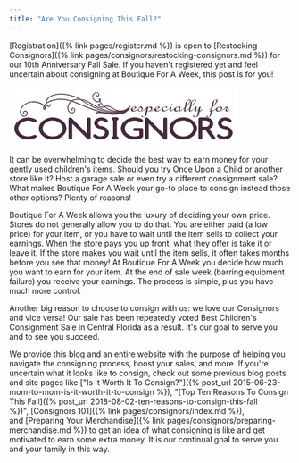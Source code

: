 ```yaml
---
title: "Are You Consigning This Fall?"
---
```


[Registration]({% link pages/register.md %}) is open to [Restocking Consignors]({% link pages/consignors/restocking-consignors.md %}) for our 10th Anniversary Fall Sale. If you haven't registered yet and feel uncertain about consigning at Boutique For A Week, this post is for you!

![](/img/blog/especiallyForConsignors.png)

It can be overwhelming to decide the best way to earn money for your gently used children's items. Should you try Once Upon a Child or another store like it? Host a garage sale or even try a different consignment sale? What makes Boutique For A Week your go-to place to consign instead those other options? Plenty of reasons!

Boutique For A Week allows you the luxury of deciding your own price. Stores do not generally allow you to do that. You are either paid (a low price) for your item, or you have to wait until the item sells to collect your earnings. When the store pays you up front, what they offer is take it or leave it. If the store makes you wait until the item sells, it often takes months before you see that money! At Boutique For A Week you decide how much you want to earn for your item. At the end of sale week (barring equipment failure) you receive your earnings. The process is simple, plus you have much more control.

Another big reason to choose to consign with us: we love our Consignors and vice versa! Our sale has been repeatedly voted Best Children's Consignment Sale in Central Florida as a result. It's our goal to serve you and to see you succeed. 

We provide this blog and an entire website with the purpose of helping you navigate the consigning process, boost your sales, and more. If you're uncertain what it looks like to consign, check out some previous blog posts and site pages like ["Is It Worth It To Consign?"]({% post_url 2015-06-23-mom-to-mom-is-it-worth-it-to-consign %}), "[Top Ten Reasons To Consign This Fall]({% post_url 2018-08-02-ten-reasons-to-consign-this-fall %})", [Consignors 101]({% link pages/consignors/index.md %}), and [Preparing Your Merchandise]({% link pages/consignors/preparing-merchandise.md %}) to get an idea of what consigning is like and get motivated to earn some extra money. It is our continual goal to serve you and your family in this way.
